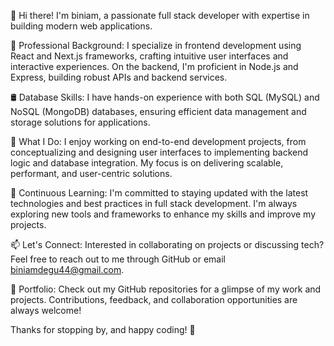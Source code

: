 👋 Hi there! I'm biniam, a passionate full stack developer with expertise in building modern web applications.

💼 Professional Background: I specialize in frontend development using React and Next.js frameworks, crafting intuitive user interfaces and interactive experiences. On the backend, I'm proficient in Node.js and Express, building robust APIs and backend services.

🛢️ Database Skills: I have hands-on experience with both SQL (MySQL) and NoSQL (MongoDB) databases, ensuring efficient data management and storage solutions for applications.

🚀 What I Do: I enjoy working on end-to-end development projects, from conceptualizing and designing user interfaces to implementing backend logic and database integration. My focus is on delivering scalable, performant, and user-centric solutions.

🌱 Continuous Learning: I'm committed to staying updated with the latest technologies and best practices in full stack development. I'm always exploring new tools and frameworks to enhance my skills and improve my projects.

📫 Let's Connect: Interested in collaborating on projects or discussing tech? Feel free to reach out to me through GitHub or email biniamdegu44@gmail.com.

🔗 Portfolio: Check out my GitHub repositories for a glimpse of my work and projects. Contributions, feedback, and collaboration opportunities are always welcome!

Thanks for stopping by, and happy coding! 🚀
